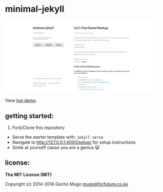 
# minimal-jekyll

[![screenshot](img/minimal-jekyll.png)](img/minimal-jekyll.png)

View [live demo][demo].


## getting started:

1. Fork/Clone this repository
* Serve the starter template with: `jekyll serve`
* Navigate to http://127.0.0.1:4000/setup/ for setup instructions
* Smile at yourself cause you are a genius :smiley_cat:


## license:

__The MIT License (MIT)__

Copyright (c) 2014-2016 Gocho Mugo <mugo@forfuture.co.ke>


[demo]:https://gochomugo.github.io/minimal-jekyll
